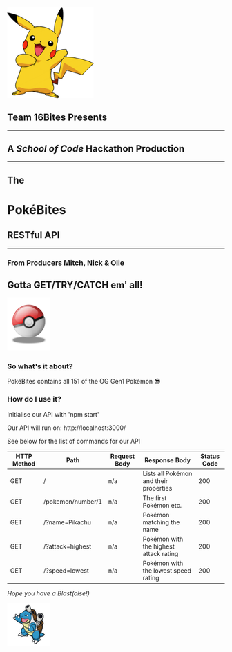 <!-- ![Pikachu](./images/Pikachu.png) -->
<img src="./images/Pikachu.png" width="200">

## **Team 16Bites Presents**
___

## A *School of Code* Hackathon Production

___
## The 
# PokéBites
## RESTful API
___
### From Producers Mitch, Nick & Olie

## **Gotta GET/TRY/CATCH em' all!**
<img src="./images/Pokeball.png" width="100">

### So what's it about?
PokéBites contains all 151 of the OG Gen1 Pokémon 😎

### How do I use it?

Initialise our API with 'npm start'

Our API will run on: http://localhost:3000/

See below for the list of commands for our API

<!-- &#124; -->

| HTTP Method    | Path          | Request Body | Response Body | Status Code   |
|----------------|---------------|--------------|---------------|---------------|  
|GET             | /             | n/a          | Lists all Pokémon and their properties | 200
|GET             | /pokemon/number/1    | n/a          | The first Pokémon etc. | 200
|GET             | /?name=Pikachu      | n/a          | Pokémon matching the name | 200
|GET             | /?attack=highest      | n/a          | Pokémon with the highest attack rating | 200
|GET             | /?speed=lowest      | n/a          | Pokémon with the lowest speed rating | 200

*Hope you have a Blast(oise!)* 

<img src="./images/blastoise.png" width="100">

